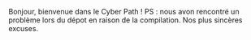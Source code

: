 Bonjour, bienvenue dans le Cyber Path !
PS : nous avon rencontré un problème lors du dépot en raison de la compilation. 
Nos plus sincères excuses.
